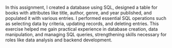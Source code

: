 In this assignment, I created a database using SQL, designed a table for books 
with attributes like title, author, genre, and year published, and populated 
it with various entries. I performed essential SQL operations such as selecting 
data by criteria, updating records, and deleting entries. This exercise helped 
me gain practical experience in database creation, data manipulation, and managing 
SQL queries, strengthening skills necessary for roles like data analysis and 
backend development.
